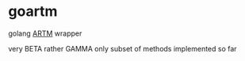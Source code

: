 # goartm

golang [ARTM](https://github.com/bigartm) wrapper 

very BETA rather GAMMA only subset of methods implemented so far 
